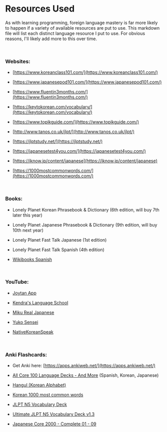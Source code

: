 # Resources Used

As with learning programming, foreign language mastery is far more likely to happen if a variety of available resources are put to use. This markdown file will list each distinct language resource I put to use. For obvious reasons, I'll likely add more to this over time.

&nbsp;

### Websites:

* [https://www.koreanclass101.com/](https://www.koreanclass101.com/)

* [https://www.japanesepod101.com/](https://www.japanesepod101.com/)

* [https://www.fluentin3months.com/](https://www.fluentin3months.com/)

* [https://keytokorean.com/vocabulary/](https://keytokorean.com/vocabulary/)

* [https://www.topikguide.com/](https://www.topikguide.com/)

* [http://www.tanos.co.uk/jlpt/](http://www.tanos.co.uk/jlpt/)

* [https://jlptstudy.net/](https://jlptstudy.net/)

* [https://japanesetest4you.com/](https://japanesetest4you.com/)

* [https://iknow.jp/content/japanese](https://iknow.jp/content/japanese)

* [https://1000mostcommonwords.com/](https://1000mostcommonwords.com/)

&nbsp;

### Books:

* Lonely Planet Korean Phrasebook & Dictionary (6th edition, will buy 7th later this year)

* Lonely Planet Japanese Phrasebook & Dictionary (9th edition, will buy 10th next year)

* Lonely Planet Fast Talk Japanese (1st edition)

* Lonely Planet Fast Talk Spanish (4th edition)

* [Wikibooks Spanish](https://en.wikibooks.org/wiki/Spanish)

&nbsp;

### YouTube:

* [Joytan App](https://www.youtube.com/channel/UC0bLbtTI9uni3bNRPIJQAqA)

* [Kendra's Language School](https://www.youtube.com/channel/UCTYQzAi6YOcgv2mkzsfzmpA/)

* [Miku Real Japanese](https://www.youtube.com/channel/UCsQCbl3a9FtYvA55BxdzYiQ)

* [Yuko Sensei](https://www.youtube.com/channel/UCf-ruwCgdtpCzuM7ODY5c9g)

* [NativeKoreanSpeak](https://www.youtube.com/channel/UCyk5hTUnPnD6bYkeM5M2mXg)

&nbsp;

### Anki Flashcards:

* Get Anki here: [https://apps.ankiweb.net/](https://apps.ankiweb.net/)

* [All Core 100 Language Decks - And More](https://ankiweb.net/shared/byauthor/1758160103) (Spanish, Korean, Japanese)

* [Hangul (Korean Alphabet)](https://ankiweb.net/shared/info/2530965591)

* [Korean 1000 most common words](https://ankiweb.net/shared/info/408875623)

* [JLPT N5 Vocabulary Deck](https://ankiweb.net/shared/info/1194221613)

* [Ultimate JLPT N5 Vocabulary Deck v1.3](https://ankiweb.net/shared/info/523650169)

* [Japanese Core 2000 - Complete 01 - 09](https://ankiweb.net/shared/info/1723306405)
